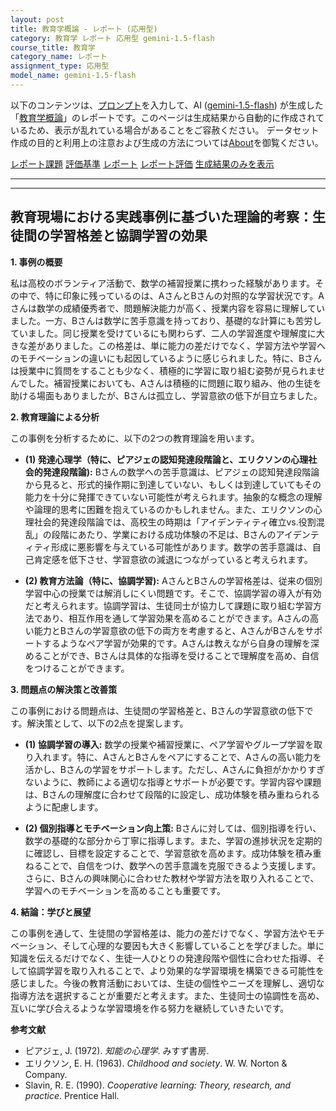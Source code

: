 ```yaml
---
layout: post
title: 教育学概論 - レポート (応用型)
category: 教育学 レポート 応用型 gemini-1.5-flash
course_title: 教育学
category_name: レポート
assignment_type: 応用型
model_name: gemini-1.5-flash
---
```


以下のコンテンツは、[プロンプト](http://127.0.0.1:8000/generated/教育学/gemini-1.5-flash/prompt_レポート-応用型.md)を入力して、AI ([gemini-1.5-flash](contents/gemini-1.5-flash)) が生成した「[教育学概論](/contents/教育学/)」のレポートです。このページは生成結果から自動的に作成されているため、表示が乱れている場合があることをご容赦ください。
データセット作成の目的と利用上の注意および生成の方法については[About](/About)を御覧ください。

[レポート課題](../レポート課題-応用型)
[評価基準](../評価基準-応用型)
[レポート](../レポート-応用型)
[レポート評価](../レポート評価-応用型)
[生成結果のみを表示](http://127.0.0.1:8000/generated/教育学/gemini-1.5-flash/レポート-応用型.md)
  

***
***
  
## 教育現場における実践事例に基づいた理論的考察：生徒間の学習格差と協調学習の効果

**1. 事例の概要**

私は高校のボランティア活動で、数学の補習授業に携わった経験があります。その中で、特に印象に残っているのは、AさんとBさんの対照的な学習状況です。Aさんは数学の成績優秀者で、問題解決能力が高く、授業内容を容易に理解していました。一方、Bさんは数学に苦手意識を持っており、基礎的な計算にも苦労していました。同じ授業を受けているにも関わらず、二人の学習進度や理解度に大きな差がありました。この格差は、単に能力の差だけでなく、学習方法や学習へのモチベーションの違いにも起因しているように感じられました。特に、Bさんは授業中に質問をすることも少なく、積極的に学習に取り組む姿勢が見られませんでした。補習授業においても、Aさんは積極的に問題に取り組み、他の生徒を助ける場面もありましたが、Bさんは孤立し、学習意欲の低下が目立ちました。

**2. 教育理論による分析**

この事例を分析するために、以下の2つの教育理論を用います。

* **(1) 発達心理学（特に、ピアジェの認知発達段階論と、エリクソンの心理社会的発達段階論):** Bさんの数学への苦手意識は、ピアジェの認知発達段階論から見ると、形式的操作期に到達していない、もしくは到達していてもその能力を十分に発揮できていない可能性が考えられます。抽象的な概念の理解や論理的思考に困難を抱えているのかもしれません。また、エリクソンの心理社会的発達段階論では、高校生の時期は「アイデンティティ確立vs.役割混乱」の段階にあたり、学業における成功体験の不足は、Bさんのアイデンティティ形成に悪影響を与えている可能性があります。数学の苦手意識は、自己肯定感を低下させ、学習意欲の減退につながっていると考えられます。

* **(2) 教育方法論（特に、協調学習):** AさんとBさんの学習格差は、従来の個別学習中心の授業では解消しにくい問題です。そこで、協調学習の導入が有効だと考えられます。協調学習は、生徒同士が協力して課題に取り組む学習方法であり、相互作用を通して学習効果を高めることができます。Aさんの高い能力とBさんの学習意欲の低下の両方を考慮すると、AさんがBさんをサポートするようなペア学習が効果的です。Aさんは教えながら自身の理解を深めることができ、Bさんは具体的な指導を受けることで理解度を高め、自信をつけることができます。


**3. 問題点の解決策と改善策**

この事例における問題点は、生徒間の学習格差と、Bさんの学習意欲の低下です。解決策として、以下の2点を提案します。

* **(1) 協調学習の導入:**  数学の授業や補習授業に、ペア学習やグループ学習を取り入れます。特に、AさんとBさんをペアにすることで、Aさんの高い能力を活かし、Bさんの学習をサポートします。ただし、Aさんに負担がかかりすぎないように、教師による適切な指導とサポートが必要です。学習内容や課題は、Bさんの理解度に合わせて段階的に設定し、成功体験を積み重ねられるように配慮します。

* **(2) 個別指導とモチベーション向上策:** Bさんに対しては、個別指導を行い、数学の基礎的な部分から丁寧に指導します。また、学習の進捗状況を定期的に確認し、目標を設定することで、学習意欲を高めます。成功体験を積み重ねることで、自信をつけ、数学への苦手意識を克服できるよう支援します。さらに、Bさんの興味関心に合わせた教材や学習方法を取り入れることで、学習へのモチベーションを高めることも重要です。


**4. 結論：学びと展望**

この事例を通して、生徒間の学習格差は、能力の差だけでなく、学習方法やモチベーション、そして心理的な要因も大きく影響していることを学びました。単に知識を伝えるだけでなく、生徒一人ひとりの発達段階や個性に合わせた指導、そして協調学習を取り入れることで、より効果的な学習環境を構築できる可能性を感じました。今後の教育活動においては、生徒の個性やニーズを理解し、適切な指導方法を選択することが重要だと考えます。また、生徒同士の協調性を高め、互いに学び合えるような学習環境を作る努力を継続していきたいです。


**参考文献**

* ピアジェ, J. (1972). *知能の心理学*. みすず書房.
* エリクソン, E. H. (1963). *Childhood and society*. W. W. Norton & Company.
* Slavin, R. E. (1990). *Cooperative learning: Theory, research, and practice*. Prentice Hall.
